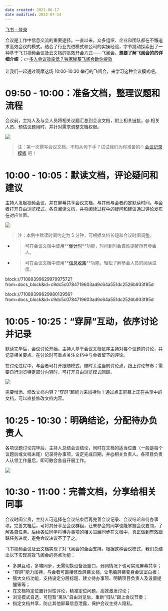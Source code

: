 ```yaml
---
date created: 2022-06-17
date modified: 2022-07-14
---
```


[飞书 - 登录](https://yz3vq78x1p.feishu.cn/docs/doccn3p95bNoEkU2bcXJ4RZr0op)

会议是工作中信息交流的重要途径。一直以来，众多组织、企业和团队都在不懈追求高效会议的模式。结合了行业先进模式和公司的实操经验，字节跳动探索出了一种基于飞书视频会议及云文档的高效开会方式——飞阅会。**想要了解飞阅会的的详细介绍 ：**👉[多人会议效率低？独家秘笈飞阅会助你提效](https://www.feishu.cn/hc/zh-CN/articles/360042128094)

让我们一起通过观摩这场 10:00-10:30 举行的飞阅会，来学习这种会议模式吧。

# 09:50 - 10:00：准备文档，整理议题和流程

会议前，主持人及与会人员将相关议题汇总到会议文档，附上相关链接，@ 相关人员、预估议题用时，并针对需求调整文档权限。

![](https://yz3vq78x1p.feishu.cn/space/api/box/stream/download/asynccode/?code=NWM1MjI3M2RhMTgzZjYzYWQ4ZTBjNDAyY2Q3YzIxYWVfdTVucXNFR1lMYWlheFBxVTVGQXlyT3hodDNzR1JueGFfVG9rZW46Ym94Y25uNUFUZGlXYnNqR25mc1NqdE5pdkpoXzE2NTU0NTcyMjU6MTY1NTQ2MDgyNV9WNA)

> 注：第一次撰写会议文档，不知从何下手？试试我们为你准备的⏱ [会议记录模板](https://www.feishu.cn/space/api/obj_template/create_obj_from_ow/?type=2&token=doccnyDAGXemFOBj9GwEdiDiQmg&create_source=2) 吧！

# 10:00 - 10:05：默读文档，评论疑问和建议

主持人发起视频会议，并在屏幕共享会议文档，与其他与会者约定默读时间。与会者打开自由浏览模式，各自阅读文档，并将阅读过程中的疑问和建议通过评论发布在对应位置。

![](https://yz3vq78x1p.feishu.cn/space/api/box/stream/download/asynccode/?code=YzU1OWFlNGZiNGQ2MGYwZGQ0NDZhYjE0ZThiOTYzNjZfckFkeDJIc3pCVzAzbmlJV3g2a0hZTFdNM3VZUFJmbGxfVG9rZW46Ym94Y25XTkt1TWhOOVU3eUh0eHhLWGhOSnZnXzE2NTU0NTcyMjU6MTY1NTQ2MDgyNV9WNA)

> 注：本例中默读时间约定为 5 分钟，可根据文档长短和会议时间调整。

- > 可在会议文档中使用**[倒计时](https://www.feishu.cn/hc/zh-CN/articles/083603023089)**功能，时间到时会自动提醒所有参会人。
	
- > 可在会议文档中使用**[信息收集](https://www.feishu.cn/hc/zh-CN/articles/490019170235)**功能，轻松了解参会人员的阅读进度。
	

block://7108939962997997572?from=docs_block&id=c9dc5c0784719603ad9c64a551dc2526b933f85d

block://7108939962998013956?from=docs_block&id=c9dc5c0784719603ad9c64a551dc2526b933f85d

# 10:05 - 10:25：“穿屏”互动，依序讨论并记录

默读完毕后，会议讨论开始。主持人基于会议文档依序主持对每个议题的讨论，并记录相关要点。在讨论时可重点关注文档中与会者留下的评论。

在讨论过程中，与会者可打开跟随模式，随时关注当前讨论点，跟上讨论节奏；需要自行浏览特定部分内容时，可打开自由浏览模式回顾。

![](https://yz3vq78x1p.feishu.cn/space/api/box/stream/download/asynccode/?code=YjI1ZWY2ZmUzMzQ2NDJiZWVjMWNlZWM3NTBjNjhmOThfUlBvS1RvWkhiWkpyYW1COFhvemtoanZUNkZ2NUY5N1dfVG9rZW46Ym94Y25Ha3lBYkRoRHFqSkkyaWRESnZ6ZnBjXzE2NTU0NTcyMjU6MTY1NTQ2MDgyNV9WNA)

需要增添、修改文档内容？“穿屏”超能力来加持你！通过点击屏幕上正在共享中的文档，可以直接修改文档内容。

# 10:25 - 10:30：明确结论，分配待办负责人

各项议题讨论完毕后，主持人总结会议结论，同时在文档的适当位置（一般是每个议题后或文档末尾）记录待办事项，设定完成日期，并@相关负责人。各项目负责人认领工作量后，即可散会各自开展工作。

![](https://yz3vq78x1p.feishu.cn/space/api/box/stream/download/asynccode/?code=N2Y4YmI2YTcwZDgyZDBhNGI4NDRmYTZlZDgzZTBkZGFfSWZHQ1FubWd6dVlJUnJuZG95T1FRZE1jUzlJUDRPZWNfVG9rZW46Ym94Y24yNXUyS3RrbGt5MUVpNkwyVjdhTkxiXzE2NTU0NTcyMjU6MTY1NTQ2MDgyNV9WNA)

# 10:30 - 11:00：完善文档，分享给相关同事

会议时间宝贵，主持人可选择在会议结束后再完善会议记录、会议结论和待办事项。完善文档后，可将其分享至会议群组，让未参会的同学也能掌握会议要领，了解各自任务。后续各位同学将待办事项的相关进展同步在文档中，真正做到有效跟踪任务进度，避免会议决议不了了之。

飞书视频会议及云文档实现了对飞阅会的全面支持。根据这种会议模式，我们总结出以下实现高效飞阅会的亮点功能：

- 多屏互动，多端同步，无需切换设备及窗口，弱网情况下也可实现屏幕共享；
- “穿屏”能力加持，与会者可直接修改屏幕文档，让电脑屏幕变身会议室白板；
- 强大文档功能，支持设定分层标题、建立待办事项、明确项目负责人及设置提醒等等；
- 在文档特定位置针对性评论，精准定位问题，高效激发讨论；
- 浏览模式自选，可短暂“离队”自由浏览后，重新“归队”跟上会议节奏；
- 指定文档共享，防止其他屏幕信息泄露，保护会议主持人隐私。
